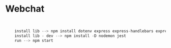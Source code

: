 # Webchat 



```javascript


    install lib --> npm install dotenv express express-handlebars express-session moment mongoose request socket.io
    install lib - dev --> npm install -D nodemon jest
    run --> npm start




 ```


































